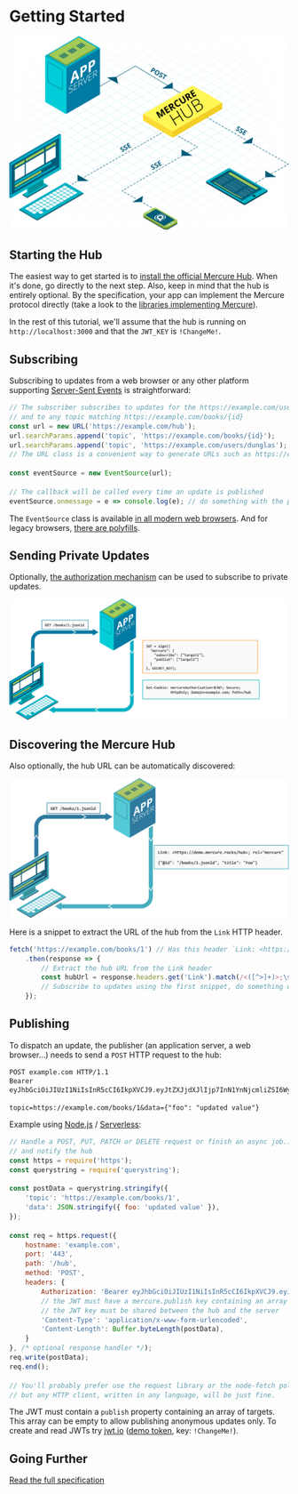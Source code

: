 # Getting Started

![Subscriptions Schema](../spec/subscriptions.png)

## Starting the Hub

The easiest way to get started is to [install the official Mercure Hub](hub/install.md). When it's done, go directly to the next step.
Also, keep in mind that the hub is entirely optional. By the specification, your app can implement the Mercure protocol directly (take a look to the [libraries implementing Mercure](resources.md#libraries)).

In the rest of this tutorial, we'll assume that the hub is running on `http://localhost:3000` and that the `JWT_KEY` is `!ChangeMe!`.

## Subscribing

Subscribing to updates from a web browser or any other platform supporting [Server-Sent Events](https://developer.mozilla.org/en-US/docs/Web/API/Server-sent_events) is straightforward:

```javascript
// The subscriber subscribes to updates for the https://example.com/users/dunglas topic
// and to any topic matching https://example.com/books/{id}
const url = new URL('https://example.com/hub');
url.searchParams.append('topic', 'https://example.com/books/{id}');
url.searchParams.append('topic', 'https://example.com/users/dunglas');
// The URL class is a convenient way to generate URLs such as https://example.com/hub?topic=https://example.com/books/{id}&topic=https://example.com/users/dunglas

const eventSource = new EventSource(url);

// The callback will be called every time an update is published
eventSource.onmessage = e => console.log(e); // do something with the payload
```

The `EventSource` class is available [in all modern web browsers](https://caniuse.com/#feat=eventsource). And for legacy browsers, [there are polyfills](resources.md#polyfills).

## Sending Private Updates

Optionally, [the authorization mechanism](../spec/mercure.md#authorization) can be used to subscribe to private updates.

![Authorization Schema](../spec/authorization.png)

## Discovering the Mercure Hub

Also optionally, the hub URL can be automatically discovered:

![Discovery Schema](../spec/discovery.png)

Here is a snippet to extract the URL of the hub from the `Link` HTTP header.

```javascript
fetch('https://example.com/books/1') // Has this header `Link: <https://example.com/hub>; rel="mercure"`
    .then(response => {
        // Extract the hub URL from the Link header
        const hubUrl = response.headers.get('Link').match(/<([^>]+)>;\s+rel=(?:mercure|"[^"]*mercure[^"]*")/)[1];
        // Subscribe to updates using the first snippet, do something with response's body...
    });
```

## Publishing

To dispatch an update, the publisher (an application server, a web browser...) needs to send a `POST` HTTP request to the hub:

```http
POST example.com HTTP/1.1
Bearer eyJhbGciOiJIUzI1NiIsInR5cCI6IkpXVCJ9.eyJtZXJjdXJlIjp7InN1YnNjcmliZSI6WyJmb28iLCJiYXIiXSwicHVibGlzaCI6WyJmb28iXX19.afLx2f2ut3YgNVFStCx95Zm_UND1mZJ69OenXaDuZL8

topic=https://example.com/books/1&data={"foo": "updated value"}
```

Example using [Node.js](https://nodejs.org/) / [Serverless](https://serverless.com/):

```javascript
// Handle a POST, PUT, PATCH or DELETE request or finish an async job...
// and notify the hub
const https = require('https');
const querystring = require('querystring');

const postData = querystring.stringify({
    'topic': 'https://example.com/books/1',
    'data': JSON.stringify({ foo: 'updated value' }),
});

const req = https.request({
    hostname: 'example.com',
    port: '443',
    path: '/hub',
    method: 'POST',
    headers: {
        Authorization: 'Bearer eyJhbGciOiJIUzI1NiIsInR5cCI6IkpXVCJ9.eyJtZXJjdXJlIjp7InN1YnNjcmliZSI6WyJmb28iLCJiYXIiXSwicHVibGlzaCI6WyJmb28iXX19.afLx2f2ut3YgNVFStCx95Zm_UND1mZJ69OenXaDuZL8',
        // the JWT must have a mercure.publish key containing an array of targets (can be empty for public updates)
        // the JWT key must be shared between the hub and the server
        'Content-Type': 'application/x-www-form-urlencoded',
        'Content-Length': Buffer.byteLength(postData),
    }
}, /* optional response handler */);
req.write(postData);
req.end();

// You'll probably prefer use the request library or the node-fetch polyfill in real projects,
// but any HTTP client, written in any language, will be just fine.
```

The JWT must contain a `publish` property containing an array of targets. This array can be empty to allow publishing anonymous updates only. To create and read JWTs try [jwt.io](https://jwt.io) ([demo token](https://jwt.io/#debugger-io?token=eyJhbGciOiJIUzI1NiIsInR5cCI6IkpXVCJ9.eyJtZXJjdXJlIjp7InN1YnNjcmliZSI6WyJmb28iLCJiYXIiXSwicHVibGlzaCI6WyJmb28iXX19.afLx2f2ut3YgNVFStCx95Zm_UND1mZJ69OenXaDuZL8), key: `!ChangeMe!`).

## Going Further

[Read the full specification](../spec/mercure.md)
